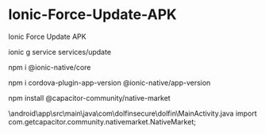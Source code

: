 # Ionic-Force-Update-APK
Ionic Force Update APK

ionic g service services/update


npm i @ionic-native/core

npm i cordova-plugin-app-version @ionic-native/app-version

npm install @capacitor-community/native-market

\android\app\src\main\java\com\dolfinsecure\dolfin\MainActivity.java
import com.getcapacitor.community.nativemarket.NativeMarket;
